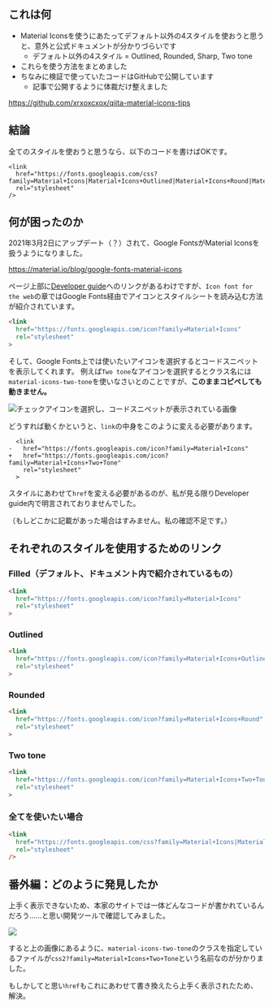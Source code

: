 <!--
title:   アイコンフォントとしてMaterial Iconsの様々なスタイルを使うには
tags:    CSS,Design,HTML,material-icon,デザイン
id:      f1c2a841fff9da84629a
private: false
-->
## これは何

- Material Iconsを使うにあたってデフォルト以外の4スタイルを使おうと思うと、意外と公式ドキュメントが分かりづらいです
    - デフォルト以外の4スタイル = Outlined, Rounded, Sharp, Two tone
- これらを使う方法をまとめました
- ちなみに検証で使っていたコードはGitHubで公開しています
    - 記事で公開するように体裁だけ整えました

https://github.com/xrxoxcxox/qiita-material-icons-tips

## 結論

全てのスタイルを使おうと思うなら、以下のコードを書けばOKです。

```html:このlinkをHTMLで読み込む
<link
  href="https://fonts.googleapis.com/css?family=Material+Icons|Material+Icons+Outlined|Material+Icons+Round|Material+Icons+Sharp|Material+Icons+Two+Tone"
  rel="stylesheet"
/>
```

## 何が困ったのか

2021年3月2日にアップデート（？）されて、Google FontsがMaterial Iconsを扱うようになりました。

https://material.io/blog/google-fonts-material-icons

ページ上部に[Developer guide](https://developers.google.com/fonts/docs/material_icons)へのリンクがあるわけですが、`Icon font for the web`の章ではGoogle Fonts経由でアイコンとスタイルシートを読み込む方法が紹介されています。

```html
<link
  href="https://fonts.googleapis.com/icon?family=Material+Icons"
  rel="stylesheet"
>
```

そして、Google Fonts上では使いたいアイコンを選択するとコードスニペットを表示してくれます。
例えば`Two tone`なアイコンを選択するとクラス名には`material-icons-two-tone`を使いなさいとのことですが、**このままコピペしても動きません。**

![チェックアイコンを選択し、コードスニペットが表示されている画像](https://qiita-image-store.s3.ap-northeast-1.amazonaws.com/0/214677/ed4725f8-78fb-5a68-2f09-f18e42f97a9b.png)

どうすれば動くかというと、`link`の中身をこのように変える必要があります。

```diff_html:公式のコード
  <link
-   href="https://fonts.googleapis.com/icon?family=Material+Icons"
+   href="https://fonts.googleapis.com/icon?family=Material+Icons+Two+Tone"
    rel="stylesheet"
  >
```

スタイルにあわせて`href`を変える必要があるのが、私が見る限りDeveloper guide内で明言されておりませんでした。

（もしどこかに記載があった場合はすみません。私の確認不足です。）

## それぞれのスタイルを使用するためのリンク

### Filled（デフォルト、ドキュメント内で紹介されているもの）

```html
<link
  href="https://fonts.googleapis.com/icon?family=Material+Icons"
  rel="stylesheet"
>
```

### Outlined

```html
<link
  href="https://fonts.googleapis.com/icon?family=Material+Icons+Outlined"
  rel="stylesheet"
>
```

### Rounded

```html
<link
  href="https://fonts.googleapis.com/icon?family=Material+Icons+Round"
  rel="stylesheet"
>
```

### Two tone

```html
<link
  href="https://fonts.googleapis.com/icon?family=Material+Icons+Two+Tone"
  rel="stylesheet"
>
```

### 全てを使いたい場合

```html
<link
  href="https://fonts.googleapis.com/css?family=Material+Icons|Material+Icons+Outlined|Material+Icons+Round|Material+Icons+Sharp|Material+Icons+Two+Tone"
  rel="stylesheet"
/>
```

## 番外編：どのように発見したか

上手く表示できないため、本家のサイトでは一体どんなコードが書かれているんだろう……と思い開発ツールで確認してみました。

![](https://qiita-image-store.s3.ap-northeast-1.amazonaws.com/0/214677/648a87eb-4093-0a26-9e78-45a0929fab31.png)

すると上の画像にあるように、`material-icons-two-tone`のクラスを指定しているファイルが`css2?family=Material+Icons+Two+Tone`という名前なのが分かりました。

もしかしてと思い`href`もこれにあわせて書き換えたら上手く表示されたため、解決。